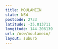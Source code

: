 ```yaml
---
title: MOULAMEIN
state: NSW
postcode: 2733
latitude: -35.013711
longitude: 144.206139
url: /nsw/moulamein/
layout: suburb
---
```

